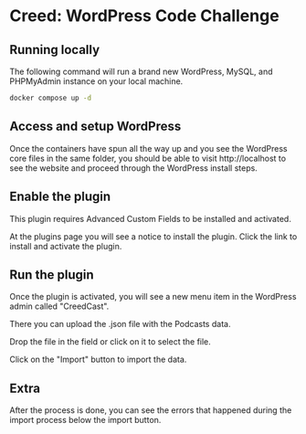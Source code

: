 # Creed: WordPress Code Challenge #

## Running locally
The following command will run a brand new WordPress, MySQL, and PHPMyAdmin instance on your local machine. 
```bash
docker compose up -d
```

## Access and setup WordPress
Once the containers have spun all the way up and you see the WordPress core files in the same folder, you should be able to visit http://localhost to see the website and proceed through the WordPress install steps.

## Enable the plugin
This plugin requires Advanced Custom Fields to be installed and activated. 

At the plugins page you will see a notice to install the plugin. Click the link to install and activate the plugin.

## Run the plugin
Once the plugin is activated, you will see a new menu item in the WordPress admin called "CreedCast".

There you can upload the .json file with the Podcasts data.

Drop the file in the field or click on it to select the file.

Click on the "Import" button to import the data.

## Extra
After the process is done, you can see the errors that happened during the import process below the import button.